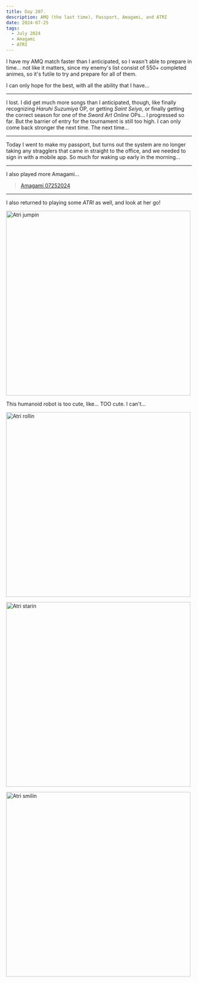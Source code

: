 ```yaml
---
title: Day 207.
description: AMQ (the last time), Passport, Amagami, and ATRI
date: 2024-07-25
tags: 
  - July 2024
  - Amagami
  - ATRI
---
```


I have my AMQ match faster than I anticipated, so I wasn't able to prepare in time... not like it matters, since my enemy's list consist of 550+ completed animes, so it's futile to try and prepare for all of them.

I can only hope for the best, with all the ability that I have...

-----

I lost. I did get much more songs than I anticipated, though, like finally recognizing *Haruhi Suzumiya* OP, or getting *Saint Seiya*, or finally getting the correct season for one of the *Sword Art Online* OPs... I progressed so far. But the barrier of entry for the tournament is still too high. I can only come back stronger the next time. The next time...

-----

Today I went to make my passport, but turns out the system are no longer taking any stragglers that came in straight to the office, and we needed to sign in with a mobile app. So much for waking up early in the morning...


-----

I also played more Amagami...

<blockquote class="imgur-embed-pub" lang="en" data-id="a/PDxqdIL" data-context="false" ><a href="//imgur.com/a/PDxqdIL">Amagami 07252024</a></blockquote><script async src="//s.imgur.com/min/embed.js" charset="utf-8"></script>

-----

I also returned to playing some *ATRI* as well, and look at her go!

<a href="https://imgur.com/9D5B0we"><img src="https://i.imgur.com/9D5B0we.png" title="source: imgur.com" width="500px" alt="Atri jumpin"/></a>

This humanoid robot is too cute, like... TOO cute. I can't...

<a href="https://imgur.com/KXU5vYA"><img src="https://i.imgur.com/KXU5vYA.png" title="source: imgur.com" width="500px" alt="Atri rollin"/></a>

<a href="https://imgur.com/MbhplEn"><img src="https://i.imgur.com/MbhplEn.png" title="source: imgur.com" width="500px" alt="Atri starin"/></a>

<a href="https://imgur.com/iwBUmCi"><img src="https://i.imgur.com/iwBUmCi.png" title="source: imgur.com" width="500px" alt="Atri smilin"/></a>